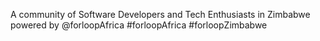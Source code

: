 A community of Software Developers and Tech Enthusiasts in Zimbabwe powered by 
@forloopAfrica
 #forloopAfrica #forloopZimbabwe